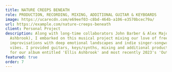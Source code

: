 ```yaml
---
title: NATURE CREEPS BENEATH
role: PRODUCTION, RECORDING, MIXING, ADDITIONAL GUITAR & KEYBOARDS
image: https://ucarecdn.com/e69eef03-c8bd-464b-a106-e3570bcec79a/
url: https://example.com/nature-creeps-beneath
client: Personal Project
description: Along with long-time collaborators John Barber & Alex Major (Ellis
  Ashbrook), I embarked on this musical project mixing our love of freewheeling
  improvisations with deep emotional landscapes and indie singer-songwriter
  vibes. I provided guitars, keys/synths, mixing and additional production work
  for our album entitled 'Ellis Ashbrook' and most recently 2023's 'Outfinite'.
featured: true
order: 7
---
```

